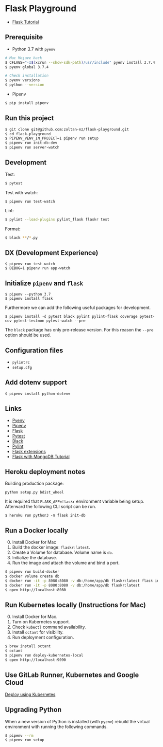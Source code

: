 # Flask Playground

- [Flask Tutorial](http://flask.pocoo.org/docs/1.0/tutorial/)

## Prerequisite

- Python 3.7 with `pyenv`

```bash
# Mac Mojave hack
$ CFLAGS="-I$(xcrun --show-sdk-path)/usr/include" pyenv install 3.7.4
$ pyenv global 3.7.4

# Check installation
$ pyenv versions
$ python --version
```

- Pipenv

```bash
$ pip install pipenv
```

## Run this project

```bash
$ git clone git@github.com:zoltan-nz/flask-playground.git
$ cd flask-playground
$ PIPENV_VENV_IN_PROJECT=1 pipenv run setup
$ pipenv run init-db-dev
$ pipenv run server-watch
```

## Development

Test:

```bash
$ pytest
```

Test with watch:

```
$ pipenv run test-watch
```

Lint:

```bash
$ pylint --load-plugins pylint_flask flaskr test
```

Format:

```bash
$ black **/*.py
```

## DX (Development Experience)

```
$ pipenv run test-watch
$ DEBUG=1 pipenv run app-watch
```

## Initialize `pipenv` and `flask`

```
$ pipenv --python 3.7
$ pipenv install flask
```

Furthermore we can add the following useful packages for development.

```
$ pipenv install -d pytest black pylint pylint-flask coverage pytest-cov pytest-testmon pytest-watch --pre
```

The `black` package has only pre-release version. For this reason the `--pre` option should be used.

## Configuration files

- `pylintrc`
- `setup.cfg`

## Add dotenv support

```
$ pipenv install python-dotenv
```

## Links

- [Pyenv](https://github.com/pyenv/pyenv)
- [Pipenv](https://docs.pipenv.org/en/latest/)
- [Flask](http://flask.pocoo.org/)
- [Pytest](https://docs.pytest.org/en/latest/)
- [Black](https://black.readthedocs.io/en/stable/)
- [Pylint](https://www.pylint.org/)
- [Flask extensions](https://nickjanetakis.com/blog/15-useful-flask-extensions-and-libraries-that-i-use-in-every-project)
- [Flask with MongoDB Tutorial](https://medium.com/@riken.mehta/full-stack-tutorial-flask-react-docker-420da3543c91)

## Heroku deployment notes

Building production package:

```
python setup.py bdist_wheel
```

It is required that `FLASK_APP=flaskr` environment variable being setup. Afterward the following CLI script can be run.

```
$ heroku run python3 -m flask init-db
```

## Run a Docker locally

0. Install Docker for Mac
1. Build the docker image: `flaskr:latest`.
2. Create a Volume for database. Volume name is `db`.
3. Initialize the database.
4. Run the image and attach the volume and bind a port.


```bash
$ pipenv run build-docker
$ docker volume create db
$ docker run -it -p 8080:8080 -v db:/home/app/db flaskr:latest flask init-db 
$ docker run -it -p 8080:8080 -v db:/home/app/db flaskr:latest
$ open http://localhost:8080
```

## Run Kubernetes locally (Instructions for Mac)

0. Install Docker for Mac.
1. Turn on Kubernetes support.
2. Check `kubectl` command availability.
3. Install `octant` for visibility.
4. Run deployment configuration.

```bash
$ brew install octant
$ octant
$ pipenv run deploy-kubernetes-local
$ open http://localhost:9090
```

## Use GitLab Runner, Kubernetes and Google Cloud

[Deploy using Kubernetes](./kubernetes/README.md)

## Upgrading Python

When a new version of Python is installed (with `pyenv`) rebuild the virtual environment with running the following commands.

```bash
$ pipenv --rm
$ pipenv run setup
```
